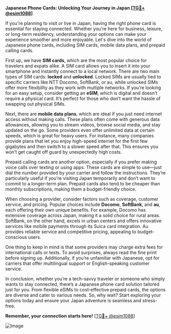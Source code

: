 **Japanese Phone Cards: Unlocking Your Journey in Japan [[TG💪+ @esim1088](https://t.me/s/esim1088)]**

If you're planning to visit or live in Japan, having the right phone card is essential for staying connected. Whether you're here for business, leisure, or long-term residency, understanding your options can make your experience smoother and more enjoyable. Let's dive into the world of Japanese phone cards, including SIM cards, mobile data plans, and prepaid calling cards.

First up, we have **SIM cards**, which are the most popular choice for travelers and expats alike. A SIM card allows you to insert it into your smartphone and instantly connect to a local network. There are two main types of SIM cards: **locked** and **unlocked**. Locked SIMs are usually tied to specific carriers like NTT Docomo, SoftBank, or au, while unlocked SIMs offer more flexibility as they work with multiple networks. If you’re looking for an easy setup, consider getting an **eSIM**, which is digital and doesn’t require a physical card. It’s perfect for those who don’t want the hassle of swapping out physical SIMs.

Next, there are **mobile data plans**, which are ideal if you just need internet access without making calls. These plans often come with generous data allowances, allowing you to stream videos, browse social media, and stay updated on the go. Some providers even offer unlimited data at certain speeds, which is great for heavy users. For instance, many companies provide plans that let you enjoy high-speed internet for the first few gigabytes and then switch to a slower speed after that. This ensures you won’t get caught off guard by unexpectedly high costs.

Prepaid calling cards are another option, especially if you prefer making voice calls over texting or using apps. These cards are simple to use—just dial the number provided by your carrier and follow the instructions. They’re particularly useful if you’re visiting Japan temporarily and don’t want to commit to a longer-term plan. Prepaid cards also tend to be cheaper than monthly subscriptions, making them a budget-friendly choice.

When choosing a provider, consider factors such as coverage, customer service, and pricing. Popular choices include **Docomo**, **SoftBank**, and **au**, each offering their own unique benefits. For example, Docomo has extensive coverage across Japan, making it a solid choice for rural areas. SoftBank, on the other hand, excels in urban centers and offers innovative services like mobile payments through its Suica card integration. Au provides reliable service and competitive pricing, appealing to budget-conscious users.

One thing to keep in mind is that some providers may charge extra fees for international calls or texts. To avoid surprises, always read the fine print before signing up. Additionally, if you’re unfamiliar with Japanese, opt for carriers that offer multilingual support or English-speaking customer service.

In conclusion, whether you’re a tech-savvy traveler or someone who simply wants to stay connected, there’s a Japanese phone card solution tailored just for you. From flexible eSIMs to cost-effective prepaid cards, the options are diverse and cater to various needs. So, why wait? Start exploring your options today and ensure your Japan adventure is seamless and stress-free.

**Remember, your connection starts here!** [[TG💪+ @esim1088](https://t.me/s/esim1088)] 

![Image](https://i.postimg.cc/Y0z9fWf4/image.png)